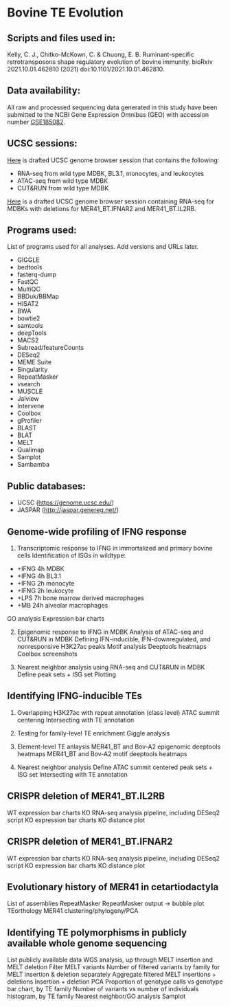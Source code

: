# Bovine TE Evolution

## Scripts and files used in:
Kelly, C. J., Chitko-McKown, C. & Chuong, E. B. Ruminant-specific retrotransposons shape regulatory evolution of bovine immunity. bioRxiv 2021.10.01.462810 (2021) doi:10.1101/2021.10.01.462810.

## Data availability:
All raw and processed sequencing data generated in this study have been submitted to the NCBI Gene Expression Omnibus (GEO) with accession number [GSE185082](https://www.ncbi.nlm.nih.gov/geo/query/acc.cgi?acc=GSE185082).

## UCSC sessions:
[Here](https://genome.ucsc.edu/s/coke6162/bosTau9_20211006_bovine_TE_evolution_draft_wildtype_TLR4) is drafted UCSC genome browser session that contains the following:
* RNA-seq from wild type MDBK, BL3.1, monocytes, and leukocytes
* ATAC-seq from wild type MDBK
* CUT&RUN from wild type MDBK

[Here](https://genome.ucsc.edu/s/coke6162/bosTau9_20211006_bovine_TE_evolution_draft_KO_LOC510185) is a drafted UCSC genome browser session containing RNA-seq for MDBKs with deletions for MER41_BT.IFNAR2 and MER41_BT.IL2RB.

## Programs used:
List of programs used for all analyses. Add versions and URLs later.
* GIGGLE
* bedtools
* fasterq-dump
* FastQC
* MultiQC
* BBDuk/BBMap
* HISAT2
* BWA
* bowtie2
* samtools
* deepTools
* MACS2
* Subread/featureCounts
* DESeq2
* MEME Suite
* Singularity
* RepeatMasker
* vsearch
* MUSCLE
* Jalview
* Intervene
* Coolbox
* gProfiler
* BLAST
* BLAT
* MELT
* Qualimap
* Samplot
* Sambamba

## Public databases:
* UCSC (https://genome.ucsc.edu/)
* JASPAR (http://jaspar.genereg.net/)

## Genome-wide profiling of IFNG response
1. Transcriptomic response to IFNG in immortalized and primary bovine cells
Identification of ISGs in wildtype:
* +IFNG 4h MDBK
* +IFNG 4h BL3.1
* +IFNG 2h monocyte
* +IFNG 2h leukocyte
* +LPS 7h bone marrow derived macrophages
* +MB 24h alveolar macrophages

GO analysis
Expression bar charts

2. Epigenomic response to IFNG in MDBK
Analysis of ATAC-seq and CUT&RUN in MDBK
Defining IFN-inducible, IFN-downregulated, and nonresponsive H3K27ac peaks
Motif analysis
Deeptools heatmaps 
Coolbox screenshots

3. Nearest neighbor analysis using RNA-seq and CUT&RUN in MDBK
Define peak sets + ISG set
Plotting

## Identifying IFNG-inducible TEs
1. Overlapping H3K27ac with repeat annotation (class level)
ATAC summit centering
Intersecting with TE annotation

2. Testing for family-level TE enrichment
Giggle analysis

3. Element-level TE anlaysis
MER41_BT and Bov-A2 epigenomic deeptools heatmaps
MER41_BT and Bov-A2 motif deeptools heatmaps

4. Nearest neighbor analysis
Define ATAC summit centered peak sets + ISG set
Intersecting with TE annotation

## CRISPR deletion of MER41_BT.IL2RB
WT expression bar charts
KO RNA-seq analysis pipeline, including DESeq2 script
KO expression bar charts
KO distance plot

## CRISPR deletion of MER41_BT.IFNAR2
WT expression bar charts
KO RNA-seq analysis pipeline, including DESeq2 script
KO expression bar charts
KO distance plot

## Evolutionary history of MER41 in cetartiodactyla
List of assemblies
RepeatMasker
RepeatMasker output -> bubble plot
TEorthology
MER41 clustering/phylogeny/PCA

## Identifying TE polymorphisms in publicly available whole genome sequencing
List publicly available data
WGS analysis, up through MELT insertion and MELT deletion
Filter MELT variants
Number of filtered variants by family for MELT insertion & deletion separately 
Aggregate filtered MELT insertions + deletions
Insertion + deletion PCA
Proportion of genotype calls vs genotype bar chart, by TE family
Number of variants vs number of individuals histogram, by TE family
Nearest neighbor/GO analysis
Samplot
